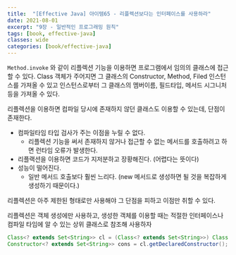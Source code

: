 ```yaml
---
title:  "[Effective Java] 아이템65 - 리플렉션보다는 인터페이스를 사용하라"
date: 2021-08-01
excerpt: "9장 - 일반적인 프로그래밍 원칙"
tags: [book, effective-java]
classes: wide
categories: [book/effective-java]
---
```


`Method.invoke` 와 같이 리플렉션 기능을 이용하면 프로그램에서 임의의 클래스에 접근할 수 있다. Class 객체가 주어지면 그 클래스의 Constructor, Method, Filed 인스턴스를 가져올 수 있고 인스턴스로부터 그 클래스의 멤버이름, 필드타입, 메서드 시그니처 등을 가져올 수 있다.

리플렉션을 이용하면 컴파일 당시에 존재하지 않던 클래스도 이용할 수 있는데, 단점이 존재한다.
  - 컴파일타임 타입 검사가 주는 이점을 누릴 수 없다.
    - 리플렉션 기능을 써서 존재하지 않거나 접근할 수 없는 메서드를 호출하려고 하면 런타임 오류가 발생한다.
  - 리플랙션을 이용하면 코드가 지저분하고 장황해진다. (어렵다는 뜻이다)
  - 성능이 떨어진다.
    - 일반 메서드 호출보다 훨씬 느리다. (new 메서드로 생성하면 될 것을 복잡하게 생성하기 때문이다.)


리플렉션은 아주 제한된 형태로만 사용해야 그 단점을 피하고 이점만 취할 수 있다.

리플렉션은 객체 생성에만 사용하고, 생성한 객체를 이용할 때는 적절한 인터페이스나 컴파일 타임에 알 수 있는 상위 클래스로 참조해 사용하자

``` java
Class<? extends Set<String>> cl = (Class<? extends Set<String>>) Class.forName(args[0]);
Constructor<? extends Set<String>> cons = cl.getDeclaredConstructor();
```
